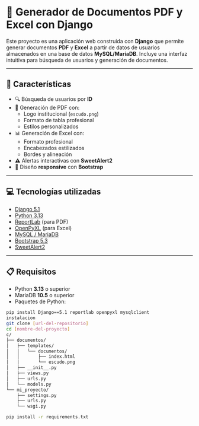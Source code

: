 # 📄 Generador de Documentos PDF y Excel con Django

Este proyecto es una aplicación web construida con **Django** que permite generar documentos **PDF** y **Excel** a partir de datos de usuarios almacenados en una base de datos **MySQL/MariaDB**. Incluye una interfaz intuitiva para búsqueda de usuarios y generación de documentos.

---

## 🚀 Características

- 🔍 Búsqueda de usuarios por **ID**
- 🧾 Generación de PDF con:
  - Logo institucional (`escudo.png`)
  - Formato de tabla profesional
  - Estilos personalizados
- 📊 Generación de Excel con:
  - Formato profesional
  - Encabezados estilizados
  - Bordes y alineación
- ⚠️ Alertas interactivas con **SweetAlert2**
- 📱 Diseño **responsive** con **Bootstrap**

---

## 💻 Tecnologías utilizadas

- [Django 5.1](https://docs.djangoproject.com/en/5.1/)
- [Python 3.13](https://www.python.org/)
- [ReportLab](https://www.reportlab.com/) (para PDF)
- [OpenPyXL](https://openpyxl.readthedocs.io/) (para Excel)
- [MySQL / MariaDB](https://mariadb.org/)
- [Bootstrap 5.3](https://getbootstrap.com/)
- [SweetAlert2](https://sweetalert2.github.io/)

---

## 📋 Requisitos

- Python **3.13** o superior
- MariaDB **10.5** o superior
- Paquetes de Python:

```bash
pip install Django==5.1 reportlab openpyxl mysqlclient
instalacion
git clone [url-del-repositorio]
cd [nombre-del-proyecto]
c/
├── documentos/
│   ├── templates/
│   │   └── documentos/
│   │       ├── index.html
│   │       └── escudo.png
│   ├── __init__.py
│   ├── views.py
│   ├── urls.py
│   └── models.py
└── mi_proyecto/
    ├── settings.py
    ├── urls.py
    └── wsgi.py

pip install -r requirements.txt

